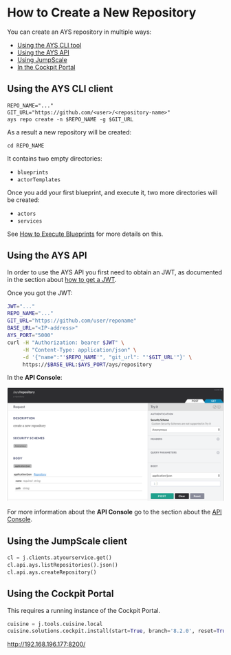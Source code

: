 # How to Create a New Repository

You can create an AYS repository in multiple ways:

- [Using the AYS CLI tool](#cli)
- [Using the AYS API](#api)
- [Using JumpScale](#jumpscale)
- [In the Cockpit Portal](#portal)


<a id="cli"></a>
## Using the AYS CLI client

```
REPO_NAME="..."
GIT_URL="https://github.com/<user>/<repository-name>"
ays repo create -n $REPO_NAME -g $GIT_URL
```

As a result a new repository will be created:
```
cd REPO_NAME
```

It contains two empty directories:
- `blueprints`
- `actorTemplates`

Once you add your first blueprint, and execute it, two more directories will be created:

- `actors`
- `services`

See [How to Execute Blueprints](../Execute_blueprint/Execute_blueprint.md) for more details on this.

<a id="api"></a>
## Using the AYS API

In order to use the AYS API you first need to obtain an JWT, as documented in the section about [how to get a JWT](../Get_JWT/Get_JWT.md).

Once you got the JWT:

```bash
JWT="..."
REPO_NAME="..."
GIT_URL="https://github.com/user/reponame"
BASE_URL="<IP-address>"
AYS_PORT="5000"
curl -H "Authorization: bearer $JWT" \
     -H "Content-Type: application/json" \
     -d '{"name":"'$REPO_NAME'", "git_url": "'$GIT_URL'"}' \
     https://$BASE_URL:$AYS_PORT/ays/repository
```

In the **API Console**:

![](create-repository.png)

For more information about the **API Console** go to the section about the [API Console](../../API_Console/API_Console.md).


<a id="jumpscale"></a>
## Using the JumpScale client

```python
cl = j.clients.atyourservice.get()
cl.api.ays.listRepositories().json()
cl.api.ays.createRepository()
```


<a id="portal"></a>
## Using the Cockpit Portal

This requires a running instance of the Cockpit Portal.

```python
cuisine = j.tools.cuisine.local
cuisine.solutions.cockpit.install(start=True, branch='8.2.0', reset=True, ip='192.168.196.177')
```

http://192.168.196.177:8200/
